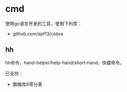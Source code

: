 # cmd
使用go语言开发的工具，使用下列库：
+ github.com/spf13/cobra

## hh
hh命令，hand-helper/help-hand/short-hand，快捷命令。

已支持：
+ 数据库8零分表